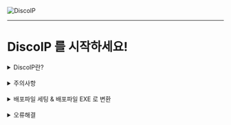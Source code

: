 

![DiscoIP](https://media.discordapp.net/attachments/958277561228599326/973200040438927440/-001_99.png?width=700&height=200)
__ __ __ __ __ __ __
# DiscoIP 를 시작하세요!

<details markdown="1">
<summary>DiscoIP란?</summary>
DiscoIP는 저희가 배포하는 원천파일을 당신이 커스텸마이징하고,
그 파일을 배포하므로 배포파일을 연 사람의 아이피가 당신의 웹훅크로 오는 시스템입니다 
</details>
<br/>
<details markdown="1">
<summary>주의사항</summary>

- **세팅만 해주시고 그 외의 코드를 삽입해주지 말아주세요(중요)**<br/>
사용자가 바이러스, 랜섬웨어로 개조할 가능성이 있습니다.
제발 하지 말아주세요!<br/>
- **DiscoIP는 Curl 라이브러리를 사용하기 떄문에 사용자의 컴퓨터에 Curl 이 다운되어 있지 않으면 웹훅크를 보낼 수 없습니다**<br/>
대부분 컴퓨터는 Curl 이 기본적으로 다운되어 있지만 일부 컴퓨터는 다운되어 있지 않을 수 있습니다
</details>
<br/>
<details markdown="1">
<summary>배포파일 세팅 & 배포파일 EXE 로 변환</summary>
<br/><br/>

## 편집화면으로 가기<br/><br/>

DiscoIP V2.bat 을 우클릭 > 편집으로 가주세요  <br/><br/>
그리고 이 부분으로 가주세요.<br/><br/>


``` batch
Rem Setting 
SET WEBHOOK_URL=webhooklink
SET Provide_additional_information=FALSE
```
<br/><br/>

## 원천 파일 세팅<br/><br/>

- 웹훅크 세팅법 (필수)
``` batch
SET WEBHOOK_URL=webhooklink
```
에서 webhooklink 대신 당신의 웹훅크 링크를 넣어주세요
<br/><br/>
- 고급 정보 Send (선택)

``` batch
SET Provide_additional_information=FALSE
```
값이 True 일때 = 날짜,시간, 상대 컴퓨터의 이름, 상대유저의 이름을 포함하여 웹후크를 보냅니다<br/>
값이 False 일떄 = 상대의 아이피만 보냅니다<br/><br/>
기본적으로 False 값이 들어가 있기 떄문에 바꿀 필요가 없습니다
<br/><br/>

## 원천 파일을 EXE로 변환하여 배포파일로 만들기<br/><br/>
[Bat to exe Converter](https://en.softonic.com/download/bat-to-exe-converter-x64/windows/post-download)
를 다운로드 하고 열어주세요.<br/>
메뉴바의 Open 버튼 누르고 세팅한 원천 파일 선택<br/>
오른쪽에 Exe-Format 에서 "64 BitㅣWindows (Invisible)" 아니면 "32 BitㅣWindows (Invisible)"선택 <br/>
선택사항들<br/>
Icon : 배포파일 아이콘 지정<br/>
UAC : 배포파일을 열떄 관리자 권한 요구<br/>
메뉴에서 Convert 눌르고 배포파일 이름 정하기<br/>
이러면 배포파일이 생성됩니다!<br/>
배포파일을 상대방에게 보내보세요!

</details>
<br/>
<details markdown="1">
<summary>오류해결</summary>
<br/>

# Error 1
<br/>

``` 
Error : 1
```

<br/>

``` 
wrong value
```
<br/>
Provide_additional_information 의 변수값이 잘못되었기 떄문에 발생하는 에러입니다.<br/>

``` batch
SET Provide_additional_information=T/F
```
에서 T/F 자리에 True, False 대신 다른 값이 있다면 바꿔주세요.
</details>

